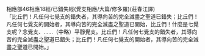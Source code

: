 相應部46相應18經/已錯失經(覺支相應/大篇/修多羅)(莊春江譯)  
「比丘們！凡任何七覺支的錯失者，其導向苦的完全滅盡之聖道已錯失；比丘們！凡任何七覺支的開始者，其導向苦的完全滅盡之聖道已開始，比丘們！什麼是七覺支呢？念覺支、……（中略）平靜覺支。比丘們！凡任何七覺支的錯失者，其導向苦的完全滅盡之聖道已錯失；比丘們！凡任何七覺支的開始者，其導向苦的完全滅盡之聖道已開始。」  
  
  

